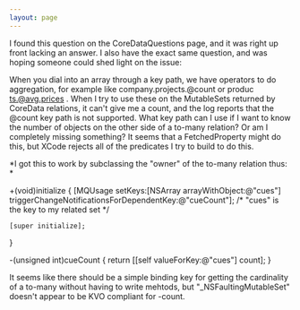```yaml
---
layout: page
---
```


I found this question on the CoreDataQuestions page, and it was right up front lacking an answer.  I also have the exact same question, and was hoping someone could shed light on the issue:

When you dial into an array through a key path, we have operators to do aggregation, for example like company.projects.@count or produc ts.@avg.prices .  When I try to use these on the MutableSets returned by CoreData relations, it can't give me a count, and the log reports that the @count key path is not supported.  What key path can I use if I want to know the number of objects on the other side of a to-many relation?  Or am I completely missing something?  It seems that a FetchedProperty might do this, but XCode rejects all of the predicates I try to build to do this.

*I got this to work by subclassing the "owner" of the to-many relation thus: *

    

+(void)initialize
{
	[MQUsage setKeys:[NSArray arrayWithObject:@"cues"]
             triggerChangeNotificationsForDependentKey:@"cueCount"];
       /* "cues" is the key to my related set */
	
	[super initialize];
		
}

-(unsigned int)cueCount
{
	return [[self valueForKey:@"cues"] count];
}



It seems like there should be a simple binding key for getting the cardinality of a to-many without having to write mehtods, but "_NSFaultingMutableSet" doesn't appear to be KVO compliant for -count.
